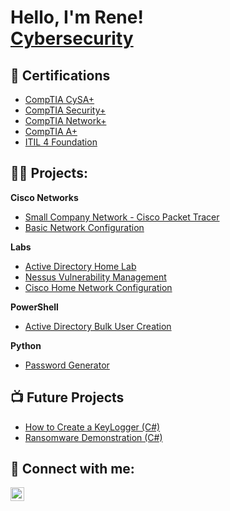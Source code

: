 <h1>Hello, I'm Rene! <br/><a href="https://www.linkedin.com/in/rrivm1997/">Cybersecurity</a>

<h2>📜 Certifications</h2>

- [CompTIA CySA+](https://imgur.com/a/5MVTakF)
- [CompTIA Security+](https://imgur.com/a/FarGsOH)
- [CompTIA Network+](https://imgur.com/a/XV2K9m1)
- [CompTIA A+](https://imgur.com/BH59XqD)
- [ITIL 4 Foundation](https://imgur.com/0TdHMFp)

<h2>👨‍💻 Projects:</h2>

<b>Cisco Networks</b>
  - [Small Company Network - Cisco Packet Tracer](https://github.com/rrivm1997/Company_Network)
  - [Basic Network Configuration](https://github.com/rrivm1997/Network_Configuration)

<b>Labs</b>
  - [Active Directory Home Lab](https://github.com/rrivm1997/Active-Directory-Home-Lab)
  - [Nessus Vulnerability Management](https://github.com/rrivm1997/Nessus_Vulnerability_Management)
  - [Cisco Home Network Configuration](https://github.com/rrivm1997/Network_Configuration)

<b>PowerShell</b>
  - [Active Directory Bulk User Creation](https://github.com/rrivm1997/AD_PS_USRS)

<b>Python</b>
  - [Password Generator](https://github.com/rrivm1997/Password_Generator)

  
<h2>📺 Future Projects</h2>

- [How to Create a KeyLogger (C#)](https://www.youtube.com/watch?v=N-L9hklSlNk)
- [Ransomware Demonstration (C#)](https://www.youtube.com/watch?v=OfvdQeh79s0)

<h2> 🤳 Connect with me:</h2>

[<img align="left" alt="rrivm1997| LinkedIn" width="22px" src="https://cdn.jsdelivr.net/npm/simple-icons@v3/icons/linkedin.svg" />][linkedin]


[linkedin]: https://www.linkedin.com/in/rrivm1997
<!--
**joshmadakor1/joshmadakor1** is a ✨ _special_ ✨ repository because its `README.md` (this file) appears on your GitHub profile.

Here are some ideas to get you started:

- 🔭 I’m currently working on ...
- 🌱 I’m currently learning ...
- 👯 I’m looking to collaborate on ...
- 🤔 I’m looking for help with ...
- 💬 Ask me about ...
- 📫 How to reach me: ...
- 😄 Pronouns: ...
- ⚡ Fun fact: ...
-->
